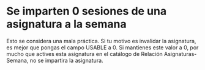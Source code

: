 # Se imparten 0 sesiones de una asignatura a la semana

Esto se considera una mala práctica. Si tu motivo es invalidar la asignatura, es mejor que pongas el campo USABLE a 0.
Si mantienes este valor a 0, por mucho que actives esta asignatura en el catálogo de Relación Asignaturas-Semana, no se impartira la asignatura.